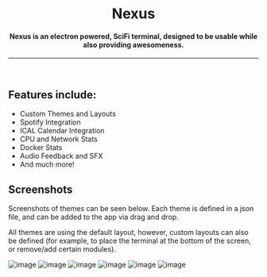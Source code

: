 <h1 align="center">
Nexus
</h1>
<h4 align="center">Nexus is an electron powered, SciFi terminal, designed to be usable while also providing awesomeness.</h4>
<hr>
</br>

## Features include:

- Custom Themes and Layouts
- Spotify Integration
- ICAL Calendar Integration
- CPU and Network Stats
- Docker Stats
- Audio Feedback and SFX
- And much more!

## Screenshots

Screenshots of themes can be seen below. Each theme is defined in a json file, and can be added to the app via drag and drop. 

All themes are using the default layout, however, custom layouts can also be defined (for example, to place the terminal at the bottom of the screen, or remove/add certain modules).

![image](https://user-images.githubusercontent.com/54528768/157192468-19349a43-84ed-448f-867b-e9225f1da7d8.png)
![image](https://user-images.githubusercontent.com/54528768/157194609-b9dab937-6053-466c-bf3d-5f3e3ac386ac.png)
![image](https://user-images.githubusercontent.com/54528768/157195490-25d8450d-3e9b-4eb2-9949-66a518479ae2.png)
![image](https://user-images.githubusercontent.com/54528768/157195512-17ae7b65-05bf-46d6-b6a7-4685eac21e3d.png)
![image](https://user-images.githubusercontent.com/54528768/157195515-df20e42b-2851-44c2-bee5-397c827d798b.png)
![image](https://user-images.githubusercontent.com/54528768/157195520-b1f8e0b9-7d26-4f44-9557-4449d734052b.png)
